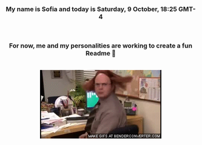 


<div align="center">
<h3 >My name is Sofia and today is Saturday, 9 October, 18:25 GMT-4</h3><br>
<h3 >For now, me and my personalities are working to create a fun Readme 👋
</h3><br>
<img src='img/dwight.gif' alt='working...'/>
</div>
